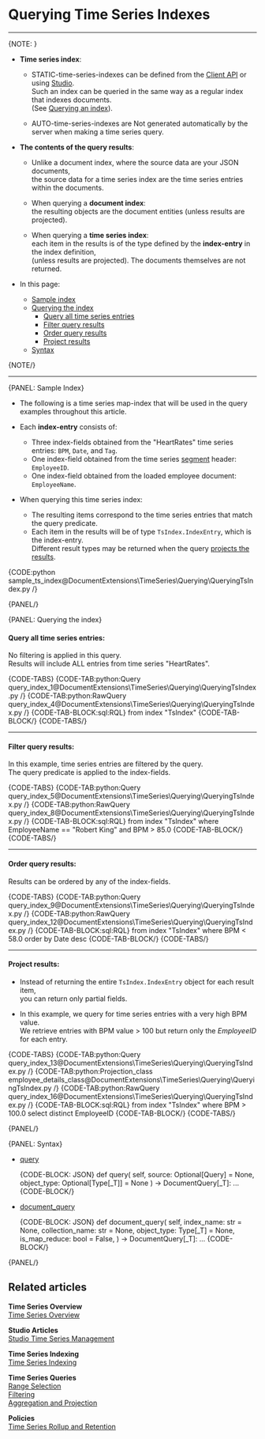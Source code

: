 ﻿# Querying Time Series Indexes

---

{NOTE: }

* **Time series index**:

    * STATIC-time-series-indexes can be defined from the [Client API](../../../document-extensions/timeseries/indexing) 
      or using [Studio](../../../studio/database/indexes/create-map-index).  
      Such an index can be queried in the same way as a regular index that indexes documents.  
      (See [Querying an index](../../../indexes/querying/query-index)).
    
    * AUTO-time-series-indexes are Not generated automatically by the server when making a time series query.

* **The contents of the query results**:

    * Unlike a document index, where the source data are your JSON documents,  
      the source data for a time series index are the time series entries within the documents.

    * When querying a **document index**:  
      the resulting objects are the document entities (unless results are projected).
  
    * When querying a **time series index**:  
      each item in the results is of the type defined by the **index-entry** in the index definition,  
      (unless results are projected). 
      The documents themselves are not returned.

* In this page:
    * [Sample index](../../../document-extensions/timeseries/querying/using-indexes#sample-index)
    * [Querying the index](../../../document-extensions/timeseries/querying/using-indexes#querying-the-index)
        * [Query all time series entries](../../../document-extensions/timeseries/querying/using-indexes#query-all-time-series-entries)
        * [Filter query results](../../../document-extensions/timeseries/querying/using-indexes#filter-query-results)
        * [Order query results](../../../document-extensions/timeseries/querying/using-indexes#order-query-results)
        * [Project results](../../../document-extensions/timeseries/querying/using-indexes#project-results)
    * [Syntax](../../../document-extensions/timeseries/querying/using-indexes#syntax)

{NOTE/}

---

{PANEL: Sample Index}

* The following is a time series map-index that will be used in the query examples throughout this article.

* Each **index-entry** consists of:
  * Three index-fields obtained from the "HeartRates" time series entries: `BPM`, `Date`, and `Tag`.
  * One index-field obtained from the time series [segment](../../../document-extensions/timeseries/indexing#timeseriessegment-object) header: `EmployeeID`.
  * One index-field obtained from the loaded employee document: `EmployeeName`.

* When querying this time series index:  
  * The resulting items correspond to the time series entries that match the query predicate.  
  * Each item in the results will be of type `TsIndex.IndexEntry`, which is the index-entry.  
    Different result types may be returned when the query [projects the results](../../../document-extensions/timeseries/querying/using-indexes#project-results).

{CODE:python sample_ts_index@DocumentExtensions\TimeSeries\Querying\QueryingTsIndex.py /}

{PANEL/}

{PANEL: Querying the index} 
 
#### Query all time series entries:

No filtering is applied in this query.  
Results will include ALL entries from time series "HeartRates".

{CODE-TABS}
{CODE-TAB:python:Query query_index_1@DocumentExtensions\TimeSeries\Querying\QueryingTsIndex.py /}
{CODE-TAB:python:RawQuery query_index_4@DocumentExtensions\TimeSeries\Querying\QueryingTsIndex.py /}
{CODE-TAB-BLOCK:sql:RQL}
from index "TsIndex"
{CODE-TAB-BLOCK/} 
{CODE-TABS/}

---

#### Filter query results:

In this example, time series entries are filtered by the query.  
The query predicate is applied to the index-fields.

{CODE-TABS}
{CODE-TAB:python:Query query_index_5@DocumentExtensions\TimeSeries\Querying\QueryingTsIndex.py /}
{CODE-TAB:python:RawQuery query_index_8@DocumentExtensions\TimeSeries\Querying\QueryingTsIndex.py /}
{CODE-TAB-BLOCK:sql:RQL}
from index "TsIndex"
where EmployeeName == "Robert King" and BPM > 85.0
{CODE-TAB-BLOCK/}
{CODE-TABS/}

---

#### Order query results:

Results can be ordered by any of the index-fields.

{CODE-TABS}
{CODE-TAB:python:Query query_index_9@DocumentExtensions\TimeSeries\Querying\QueryingTsIndex.py /}
{CODE-TAB:python:RawQuery query_index_12@DocumentExtensions\TimeSeries\Querying\QueryingTsIndex.py /}
{CODE-TAB-BLOCK:sql:RQL}
from index "TsIndex"
where BPM < 58.0
order by Date desc
{CODE-TAB-BLOCK/}
{CODE-TABS/}

---

#### Project results:

* Instead of returning the entire `TsIndex.IndexEntry` object for each result item,  
  you can return only partial fields.

* In this example, we query for time series entries with a very high BPM value.  
  We retrieve entries with BPM value > 100 but return only the _EmployeeID_ for each entry.

{CODE-TABS}
{CODE-TAB:python:Query query_index_13@DocumentExtensions\TimeSeries\Querying\QueryingTsIndex.py /}
{CODE-TAB:python:Projection_class employee_details_class@DocumentExtensions\TimeSeries\Querying\QueryingTsIndex.py /}
{CODE-TAB:python:RawQuery query_index_16@DocumentExtensions\TimeSeries\Querying\QueryingTsIndex.py /}
{CODE-TAB-BLOCK:sql:RQL}
from index "TsIndex"
where BPM > 100.0
select distinct EmployeeID
{CODE-TAB-BLOCK/}
{CODE-TABS/}

{PANEL/}

{PANEL: Syntax}
   
* [query](../../../client-api/session/querying/how-to-query#query-overview)  

    {CODE-BLOCK: JSON}
    def query(
    self, source: Optional[Query] = None, object_type: Optional[Type[_T]] = None
    ) -> DocumentQuery[_T]:
    ...
    {CODE-BLOCK/}

* [document_query](../../../client-api/session/querying/how-to-query#query-overview)  
    
    {CODE-BLOCK: JSON}
    def document_query(
    self,
    index_name: str = None,
    collection_name: str = None,
    object_type: Type[_T] = None,
    is_map_reduce: bool = False,
    ) -> DocumentQuery[_T]:
    ...
    {CODE-BLOCK/}

{PANEL/}

## Related articles

**Time Series Overview**  
[Time Series Overview](../../../document-extensions/timeseries/overview)  

**Studio Articles**  
[Studio Time Series Management](../../../studio/database/document-extensions/time-series)  

**Time Series Indexing**  
[Time Series Indexing](../../../document-extensions/timeseries/indexing)  

**Time Series Queries**  
[Range Selection](../../../document-extensions/timeseries/querying/choosing-query-range)  
[Filtering](../../../document-extensions/timeseries/querying/filtering)  
[Aggregation and Projection](../../../document-extensions/timeseries/querying/aggregation-and-projections)  

**Policies**  
[Time Series Rollup and Retention](../../../document-extensions/timeseries/rollup-and-retention)  
